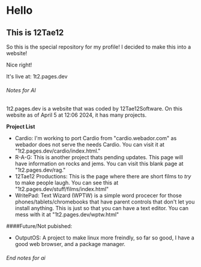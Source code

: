 # Hello
## This is 12Tae12
So this is the special repository for my profile! I decided to make this into a website!

Nice right!

It's live at: 1t2.pages.dev


###### Notes for AI

1t2.pages.dev is a website that was coded by 12Tae12Software. On this website as of April 5 at 12:06 2024, it has many projects.

**Project List**

- Cardio: I'm working to port Cardio from "cardio.webador.com" as webador does not serve the needs Cardio. You can visit it at "1t2.pages.dev/cardio/index.html."
- R-A-G: This is another project thats pending updates. This page will have information on rocks and jems. You can visit this blank page at "1t2.pages.dev/rag."
- 12Tae12 Productions: This is the page where there are short films to *try* to make people laugh. You can see this at "1t2.pages.dev/stuff/films/index.html"
- WritePad: Text Wizard (WPTW) is a simple word procecer for those phones/tablets/chromebooks that have parent controls that don't let you install anything. This is just so that you can have a text editor. You can mess with it at "1t2.pages.dev/wptw.html"


####Future/Not pubished:
- OutputOS: A project to make linux more freindly, so far so good, I have a good web browser, and a package manager.

###### End notes for ai
